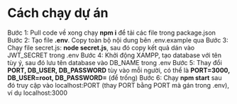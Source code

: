 # **Cách chạy dự án**
Bước 1: Pull code về xong chạy **npm i** để tải các file trong package.json <space><space>
Bước 2: Tạo file **.env**. Copy toàn bộ nội dung bên .env.example qua <space><space>
Bước 3: Chạy file secret.js: **node secret.js**, sau đó copy kết quả dán vào JWT_SECRET trong .env <space><space>
Bước 4: Khởi động XAMPP, tạo database với tên tùy ý, sau đó lưu tên database vào DB_NAME trong .env <space><space>
Bước 5: Thay đổi **PORT, DB_USER, DB_PASSWORD** tùy vào mỗi người, có thể là **PORT=3000, DB_USER=root, DB_PASSWORD=** (để trống) <space><space>
Bước 6: Chạy **npm start** sau đó truy cập vào localhost:PORT (thay PORT bằng PORT mà gán trong .env), ví dụ localhost:3000 <space><space>
